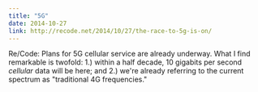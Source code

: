 ```yaml
---
title: "5G"
date: 2014-10-27
link: http://recode.net/2014/10/27/the-race-to-5g-is-on/
---
```

 Re/Code: Plans for 5G cellular service are already underway. What I find remarkable is twofold: 1.) within a half decade, 10 gigabits per second _cellular_ data will be here; and 2.) we're already referring to the current spectrum as "traditional 4G frequencies."
